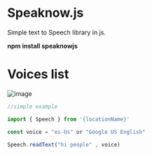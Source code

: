 # Speaknow.js
Simple text to Speech library in js.

<b>npm install speaknowjs</b>

<h1>Voices list</h1>

![image](https://user-images.githubusercontent.com/38229144/69386612-85a60100-0c99-11ea-90ab-534aee4c627a.png)

 
 ```javascript
//simple example

import { Speech } from '{locationName}'

const voice = "es-Us" or "Google US English"

Speech.readText("hi people" , voice)

```
